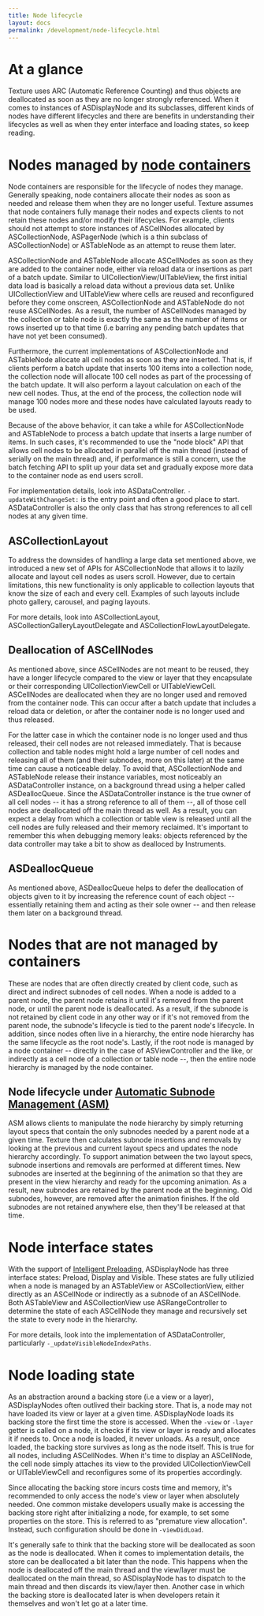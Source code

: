 ```yaml
---
title: Node lifecycle
layout: docs
permalink: /development/node-lifecycle.html
---
```


# At a glance

Texture uses ARC (Automatic Reference Counting) and thus objects are deallocated as soon as they are no longer strongly referenced. When it comes to instances of ASDisplayNode and its subclasses, different kinds of nodes have different lifecycles and there are benefits in understanding their lifecycles as well as when they enter interface and loading states, so keep reading.

# Nodes managed by [node containers](/docs/containers-overview.html)

Node containers are responsible for the lifecycle of nodes they manage. Generally speaking, node containers allocate their nodes as soon as needed and release them when they are no longer useful. Texture assumes that node containers fully manage their nodes and expects clients to not retain these nodes and/or modify their lifecycles. For example, clients should not attempt to store instances of ASCellNodes allocated by ASCollectionNode, ASPagerNode (which is a thin subclass of ASCollectionNode) or ASTableNode as an attempt to reuse them later.

ASCollectionNode and ASTableNode allocate ASCellNodes as soon as they are added to the container node, either via reload data or insertions as part of a batch update. Similar to UICollectionView/UITableView, the first initial data load is basically a reload data without a previous data set. Unlike UICollectionView and UITableView where cells are reused and reconfigured before they come onscreen, ASCollectionNode and ASTableNode do not reuse ASCellNodes. As a result, the number of ASCellNodes managed by the collection or table node is exactly the same as the number of items or rows inserted up to that time (i.e barring any pending batch updates that have not yet been consumed).

Furthermore, the current implementations of ASCollectionNode and ASTableNode allocate all cell nodes as soon as they are inserted. That is, if clients perform a batch update that inserts 100 items into a collection node, the collection node will allocate 100 cell nodes as part of the processing of the batch update. It will also perform a layout calculation on each of the new cell nodes. Thus, at the end of the process, the collection node will manage 100 nodes more and these nodes have calculated layouts ready to be used.

Because of the above behavior, it can take a while for ASCollectionNode and ASTableNode to process a batch update that inserts a large number of items. In such cases, it's recommended to use the "node block" API that allows cell nodes to be allocated in parallel off the main thread (instead of serially on the main thread) and, if performance is still a concern, use the batch fetching API to split up your data set and gradually expose more data to the container node as end users scroll.

For implementation details, look into ASDataController. `-updateWithChangeSet:` is the entry point and often a good place to start. ASDataController is also the only class that has strong references to all cell nodes at any given time. 

## ASCollectionLayout
To address the downsides of handling a large data set mentioned above, we introduced a new set of APIs for ASCollectionNode that allows it to lazily allocate and layout cell nodes as users scroll. However, due to certain limitations, this new functionality is only applicable to collection layouts that know the size of each and every cell. Examples of such layouts include photo gallery, carousel, and paging layouts.

For more details, look into ASCollectionLayout, ASCollectionGalleryLayoutDelegate and ASCollectionFlowLayoutDelegate.

## Deallocation of ASCellNodes

As mentioned above, since ASCellNodes are not meant to be reused, they have a longer lifecycle compared to the view or layer that they encapsulate or their corresponding UICollectionViewCell or UITableViewCell. ASCellNodes are deallocated when they are no longer used and removed from the container node. This can occur after a batch update that includes a reload data or deletion, or after the container node is no longer used and thus released.

For the latter case in which the container node is no longer used and thus released, their cell nodes are not released immediately. That is because collection and table nodes might hold a large number of cell nodes and releasing all of them (and their subnodes, more on this later) at the same time can cause a noticeable delay. To avoid that, ASCollectionNode and ASTableNode release their instance variables, most noticeably an ASDataController instance, on a background thread using a helper called ASDeallocQueue. Since the ASDataController instance is the true owner of all cell nodes -- it has a strong reference to all of them --, all of those cell nodes are deallocated off the main thread as well. As a result, you can expect a delay from which a collection or table view is released until all the cell nodes are fully released and their memory reclaimed. It's important to remember this when debugging memory leaks: objects referenced by the data controller may take a bit to show as dealloced by Instruments.

## ASDeallocQueue

As mentioned above, ASDeallocQueue helps to defer the deallocation of objects given to it by increasing the reference count of each object -- essentially retaining them and acting as their sole owner -- and then release them later on a background thread.

# Nodes that are not managed by containers

These are nodes that are often directly created by client code, such as direct and indirect subnodes of cell nodes. When a node is added to a parent node, the parent node retains it until it's removed from the parent node, or until the parent node is deallocated. As a result, if the subnode is not retained by client code in any other way or if it's not removed from the parent node, the subnode's lifecycle is tied to the parent node's lifecycle. In addition, since nodes often live in a hierarchy, the entire node hierarchy has the same lifecycle as the root node's. Lastly, if the root node is managed by a node container -- directly in the case of ASViewController and the like, or indirectly as a cell node of a collection or table node --, then the entire node hierarchy is managed by the node container.

## Node lifecycle under [Automatic Subnode Management (ASM)](/docs/automatic-subnode-mgmt.html)

ASM allows clients to manipulate the node hierarchy by simply returning layout specs that contain the only subnodes needed by a parent node at a given time. Texture then calculates subnode insertions and removals by looking at the previous and current layout specs and updates the node hierarchy accordingly. To support animation between the two layout specs, subnode insertions and removals are performed at different times. New subnodes are inserted at the beginning of the animation so that they are present in the view hierarchy and ready for the upcoming animation. As a result, new subnodes are retained by the parent node at the beginning. Old subnodes, however, are removed after the animation finishes. If the old subnodes are not retained anywhere else, then they'll be released at that time.

# Node interface states

With the support of [Intelligent Preloading](/docs/intelligent-preloading.html), ASDisplayNode has three interface states: Preload, Display and Visible. These states are fully utilizied when a node is managed by an ASTableView or ASCollectionView, either directly as an ASCellNode or indirectly as a subnode of an ASCellNode. Both ASTableView and ASCollectionView use ASRangeController to determine the state of each ASCellNode they manage and recursively set the state to every node in the hierarchy. 

For more details, look into the implementation of ASDataController, particularly `-_updateVisibleNodeIndexPaths`.

# Node loading state

As an abstraction around a backing store (i.e a view or a layer), ASDisplayNodes often outlived their backing store. That is, a node may not have loaded its view or layer at a given time. ASDisplayNode loads its backing store the first time the store is accessed. When the `-view` or `-layer` getter is called on a node, it checks if its view or layer is ready and allocates it if needs to. Once a node is loaded, it never unloads. As a result, once loaded, the backing store survives as long as the node itself. This is true for all nodes, including ASCellNodes. When it's time to display an ASCellNode, the cell node simply attaches its view to the provided UICollectionViewCell or UITableViewCell and reconfigures some of its properties accordingly.

Since allocating the backing store incurs costs time and memory, it's recommended to only access the node's view or layer when absolutely needed. One common mistake developers usually make is accessing the backing store right after initializing a node, for example, to set some properties on the store. This is referred to as "premature view allocation". Instead, such configuration should be done in `-viewDidLoad`.

It's generally safe to think that the backing store will be deallocated as soon as the node is deallocated. When it comes to implementation details, the store can be deallocated a bit later than the node. This happens when the node is deallocated off the main thread and the view/layer must be deallocated on the main thread, so ASDisplayNode has to dispatch to the main thread and then discards its view/layer then. Another case in which the backing store is deallocated later is when developers retain it themselves and won't let go at a later time.
